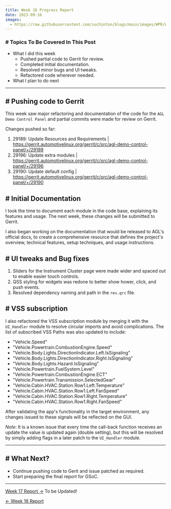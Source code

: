 ```yaml
---
title: Week 16 Progress Report
date: 2023-09-16
images:
  - https://raw.githubusercontent.com/suchinton/blogs/main/images/WPR/Week16/GSOC Report IMG.png
---
```

### # Topics To Be Covered In This Post
- What I did this week
	- Pushed partial code to Gerrit for review.
	- Completed initial documentation.
	- Resolved minor bugs and UI tweaks.
	- Refactored code wherever needed.
- What I plan to do next 

---

## # Pushing code to Gerrit

This week saw major refactoring and documentation of the code for the `AGL Demo Control Panel` and partial commits were made for review on Gerrit. 

Changes pushed so far:

1. 29189: Update Resources and Requirements | https://gerrit.automotivelinux.org/gerrit/c/src/agl-demo-control-panel/+/29189
2. 29196: Update extra modules | https://gerrit.automotivelinux.org/gerrit/c/src/agl-demo-control-panel/+/29196
3. 29190: Update default config | https://gerrit.automotivelinux.org/gerrit/c/src/agl-demo-control-panel/+/29190
## # Initial Documentation

I took the time to document each module in the code base, explaining its features and usage. The next week, these changes will be submitted to Gerrit.

I also began working on the documentation that would be released to AGL's official docs, to create a comprehensive resource that defines the project's overview, technical features, setup techniques, and usage instructions.

## # UI tweaks and Bug fixes

1. Sliders for the Instrument Cluster page were made wider and spaced out to enable easier touch controls.
2. QSS styling for widgets was redone to better show hower, click, and push events.
3. Resolved dependency naming and path in the `res.qrc` file.

## # VSS subscription

I also refactored the VSS subscription module by merging it with the `UI_Handler` module to resolve circular imports and avoid complications. The list of subscribed VSS Paths was also updated to include:

- "Vehicle.Speed"
- "Vehicle.Powertrain.CombustionEngine.Speed"
- "Vehicle.Body.Lights.DirectionIndicator.Left.IsSignaling"
- "Vehicle.Body.Lights.DirectionIndicator.Right.IsSignaling"
- "Vehicle.Body.Lights.Hazard.IsSignaling"
- "Vehicle.Powertrain.FuelSystem.Level"
- "Vehicle.Powertrain.CombustionEngine.ECT"
- "Vehicle.Powertrain.Transmission.SelectedGear"
- "Vehicle.Cabin.HVAC.Station.Row1.Left.Temperature"
- "Vehicle.Cabin.HVAC.Station.Row1.Left.FanSpeed"
- "Vehicle.Cabin.HVAC.Station.Row1.Right.Temperature"
- "Vehicle.Cabin.HVAC.Station.Row1.Right.FanSpeed"

After validating the app's functionality in the target environment, any changes issued to these signals will be reflected on the GUI.

_Note_: It is a known issue that every time the call-back function receives an update the value is updated again (double setting), but this will be resolved by simply adding flags in a later patch to the `UI_Handler` module.

---
## # What Next?

- Continue pushing code to Gerit and issue patched as required.
- Start preparing the final report for GSoC.

---

[Week 17 Report →]() To be Updated!

[← Week 16 Report](/articles/week-16)